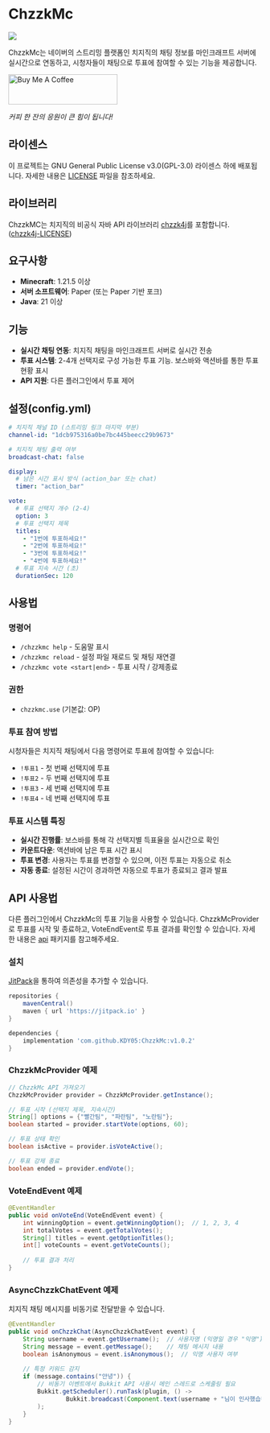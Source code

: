 # ChzzkMc
[![](https://jitpack.io/v/KDY05/ChzzkMc.svg)](https://jitpack.io/#KDY05/ChzzkMc)

ChzzkMc는 네이버의 스트리밍 플랫폼인 치지직의 채팅 정보를 마인크래프트 서버에 실시간으로 연동하고, 시청자들이 채팅으로 투표에 참여할 수 있는 기능을 제공합니다.

<a href="https://coff.ee/ararab" target="_blank"><img src="https://cdn.buymeacoffee.com/buttons/v2/default-yellow.png" alt="Buy Me A Coffee" height="60" width="217"></a>

*커피 한 잔의 응원이 큰 힘이 됩니다!*

## 라이센스

이 프로젝트는 GNU General Public License v3.0(GPL-3.0) 라이센스 하에 배포됩니다.
자세한 내용은 [LICENSE](./LICENSE) 파일을 참조하세요.

## 라이브러리

ChzzkMC는 치지직의 비공식 자바 API 라이브러리 [chzzk4j](https://github.com/R2turnTrue/chzzk4j)를 포함합니다. ([chzzk4j-LICENSE](./chzzk4j-LICENSE.txt))

## 요구사항

- **Minecraft**: 1.21.5 이상
- **서버 소프트웨어**: Paper (또는 Paper 기반 포크)
- **Java**: 21 이상

## 기능

- **실시간 채팅 연동**: 치지직 채팅을 마인크래프트 서버로 실시간 전송
- **투표 시스템**: 2-4개 선택지로 구성 가능한 투표 기능. 보스바와 액션바를 통한 투표 현황 표시
- **API 지원**: 다른 플러그인에서 투표 제어

## 설정(config.yml)

```yaml
# 치지직 채널 ID (스트리밍 링크 마지막 부분)
channel-id: "1dcb975316a0be7bc445beecc29b9673"

# 치지직 채팅 출력 여부
broadcast-chat: false

display:
  # 남은 시간 표시 방식 (action_bar 또는 chat)
  timer: "action_bar"

vote:
  # 투표 선택지 개수 (2-4)
  option: 3
  # 투표 선택지 제목
  titles:
    - "1번에 투표하세요!"
    - "2번에 투표하세요!"
    - "3번에 투표하세요!"
    - "4번에 투표하세요!"
  # 투표 지속 시간 (초)
  durationSec: 120
```

## 사용법

### 명령어
- `/chzzkmc help` - 도움말 표시
- `/chzzkmc reload` - 설정 파일 재로드 및 채팅 재연결
- `/chzzkmc vote <start|end>` - 투표 시작 / 강제종료

### 권한
- `chzzkmc.use` (기본값: OP)

### 투표 참여 방법
시청자들은 치지직 채팅에서 다음 명령어로 투표에 참여할 수 있습니다:

- `!투표1` - 첫 번째 선택지에 투표
- `!투표2` - 두 번째 선택지에 투표
- `!투표3` - 세 번째 선택지에 투표
- `!투표4` - 네 번째 선택지에 투표

### 투표 시스템 특징
- **실시간 진행률**: 보스바를 통해 각 선택지별 득표율을 실시간으로 확인
- **카운트다운**: 액션바에 남은 투표 시간 표시
- **투표 변경**: 사용자는 투표를 변경할 수 있으며, 이전 투표는 자동으로 취소
- **자동 종료**: 설정된 시간이 경과하면 자동으로 투표가 종료되고 결과 발표

## API 사용법

다른 플러그인에서 ChzzkMc의 투표 기능을 사용할 수 있습니다. 
ChzzkMcProvider로 투표를 시작 및 종료하고, VoteEndEvent로 투표 결과를 확인할 수 있습니다.
자세한 내용은 [api](./src/main/java/io/github/kdy05/chzzkMc/api) 패키지를 참고해주세요.

### 설치
[JitPack](https://jitpack.io/#KDY05/ChzzkMc/)을 통하여 의존성을 추가할 수 있습니다.

```groovy
repositories {
    mavenCentral()
    maven { url 'https://jitpack.io' }
}

dependencies {
    implementation 'com.github.KDY05:ChzzkMc:v1.0.2'
}
```

### ChzzkMcProvider 예제
```java
// ChzzkMc API 가져오기
ChzzkMcProvider provider = ChzzkMcProvider.getInstance();

// 투표 시작 (선택지 제목, 지속시간)
String[] options = {"빨간팀", "파란팀", "노란팀"};
boolean started = provider.startVote(options, 60);

// 투표 상태 확인
boolean isActive = provider.isVoteActive();

// 투표 강제 종료
boolean ended = provider.endVote();
```

### VoteEndEvent 예제
```java
@EventHandler
public void onVoteEnd(VoteEndEvent event) {
    int winningOption = event.getWinningOption();  // 1, 2, 3, 4
    int totalVotes = event.getTotalVotes();
    String[] titles = event.getOptionTitles();
    int[] voteCounts = event.getVoteCounts();
    
    // 투표 결과 처리
}
```

### AsyncChzzkChatEvent 예제
치지직 채팅 메시지를 비동기로 전달받을 수 있습니다.

```java
@EventHandler
public void onChzzkChat(AsyncChzzkChatEvent event) {
    String username = event.getUsername();  // 사용자명 (익명일 경우 "익명")
    String message = event.getMessage();    // 채팅 메시지 내용
    boolean isAnonymous = event.isAnonymous();  // 익명 사용자 여부
    
    // 특정 키워드 감지
    if (message.contains("안녕")) {
        // 비동기 이벤트에서 Bukkit API 사용시 메인 스레드로 스케줄링 필요
        Bukkit.getScheduler().runTask(plugin, () ->
                Bukkit.broadcast(Component.text(username + "님이 인사했습니다!"))
        );
    }
}
```
